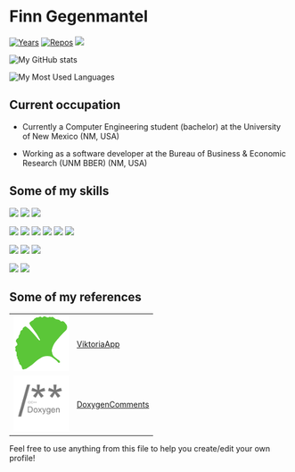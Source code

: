 # Finn Gegenmantel
[![Years](https://badges.pufler.dev/years/fingeg)](https://github.com/fingeg)
[![Repos](https://badges.pufler.dev/repos/fingeg)](https://github.com/Fviramontes8?tab=repositories)
[![](https://komarev.com/ghpvc/?username=fingeg&color=brightgreen)](https://github.com/fingeg)

![My GitHub stats](https://github-readme-stats.vercel.app/api?username=fingeg&show_icons=true&theme=dark&hide=issues)

![My Most Used Languages](https://github-readme-stats.vercel.app/api/top-langs/?username=fingeg&count_private=true&layout=compact&theme=dark&langs_count=5)

## Current occupation
- Currently a Computer Engineering student (bachelor) at the University of New Mexico (NM, USA)

- Working as a software developer at the Bureau of Business & Economic Research (UNM BBER) (NM, USA)

## Some of my skills
![](https://img.shields.io/badge/-Git-informational?style=flat&logo=git&logoColor=white&color=F05032)
![](https://img.shields.io/badge/-Github-informational?style=flat&logo=github&logoColor=white&color=181717)
![](https://img.shields.io/badge/-Gitlab-informational?style=flat&logo=gitlab&logoColor=white&color=FCA121)

![](https://img.shields.io/badge/-Python-informational?style=flat&logo=python&logoColor=white&color=3776AB)
![](https://img.shields.io/badge/Dart-0175C2?style=flat&logo=dart&logoColor=white)
![](https://img.shields.io/badge/C%23-239120?style=flat&logo=c-sharp&logoColor=white)
![](https://img.shields.io/badge/TypeScript-007ACC?style=flat&logo=typescript&logoColor=white)
![](https://img.shields.io/badge/JavaScript-F7DF1E?style=flat&logo=javascript&logoColor=black)
![](https://img.shields.io/badge/Java-ED8B00?style=flat&logo=java&logoColor=white)

![](https://img.shields.io/badge/Flutter-02569B?style=flat&logo=flutter&logoColor=white)
![](https://img.shields.io/badge/Node.js-43853D?style=flat&logo=node.js&logoColor=white)
![](https://img.shields.io/badge/Vue.js-35495E?style=flat&logo=vue.js&logoColor=4FC08D)

![](https://img.shields.io/badge/MySQL-00000F?style=flat&logo=mysql&logoColor=white)
![](https://img.shields.io/badge/MongoDB-4EA94B?style=flat&logo=mongodb&logoColor=white)



## Some of my references
<table>
    <tr>
        <td><img src="https://raw.githubusercontent.com/fingeg/fingeg/master/viktoriaapp.png" height=100px></td>
        <td> <a href="https://github.com/Viktoriaschule" target="_blank">ViktoriaApp</a>
         </td>
    </tr>
    <tr>
        <td><img src="https://raw.githubusercontent.com/fingeg/fingeg/master/doxygenComments.png" height=100px></td>
        <td> <a href="https://marketplace.visualstudio.com/items?itemName=FinnGegenmantel.doxygenComments" target="_blank">DoxygenComments</a>
         </td>
    </tr>
</table>

Feel free to use anything from this file to help you create/edit your own profile!
